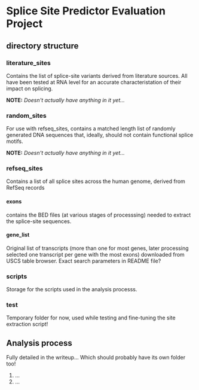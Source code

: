 # Splice Site Predictor Evaluation Project

## directory structure

### literature_sites
Contains the list of splice-site variants derived from literature sources. All have been tested at RNA level for an accurate characteristation of their impact on splicing.

**NOTE:** *Doesn't actually have anything in it yet...*

### random_sites
For use with refseq_sites, contains a matched length list of randomly generated DNA sequences that, ideally, should not contain functional splice motifs.

**NOTE:** *Doesn't actually have anything in it yet...*

### refseq_sites
Contains a list of all splice sites across the human genome, derived from RefSeq records 

#### exons
contains the BED files (at various stages of processsing) needed to extract the splice-site sequences.

#### gene_list
Original list of transcripts (more than one for most genes, later processing selected one transcript per gene with the most exons) downloaded from USCS table browser.
Exact search parameters in README file?

### scripts
Storage for the scripts used in the analysis processs.

### test
Temporary folder for now, used while testing and fine-tuning the site extraction script!

## Analysis process
Fully detailed in the writeup... Which should probably have its own folder too!

1. ...
2. ...
